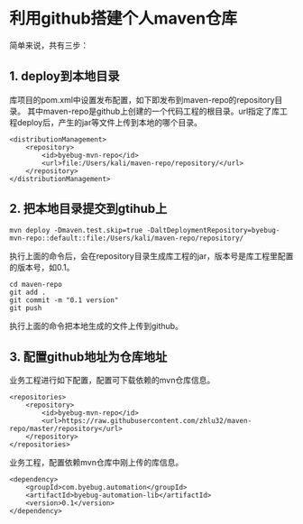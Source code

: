 # 利用github搭建个人maven仓库
简单来说，共有三步：
## 1. deploy到本地目录
库项目的pom.xml中设置发布配置，如下即发布到maven-repo的repository目录。
其中maven-repo是github上创建的一个代码工程的根目录。url指定了库工程deploy后，产生的jar等文件上传到本地的哪个目录。
```
<distributionManagement>
    <repository>
        <id>byebug-mvn-repo</id>
        <url>file:/Users/kali/maven-repo/repository/</url>
    </repository>
</distributionManagement>
```

## 2. 把本地目录提交到gtihub上
```
mvn deploy -Dmaven.test.skip=true -DaltDeploymentRepository=byebug-mvn-repo::default::file:/Users/kali/maven-repo/repository/
```
执行上面的命令后，会在repository目录生成库工程的jar，版本号是库工程里配置的版本号，如0.1。

```
cd maven-repo
git add .
git commit -m "0.1 version"
git push
```
执行上面的命令把本地生成的文件上传到github。

## 3. 配置github地址为仓库地址
业务工程进行如下配置，配置可下载依赖的mvn仓库信息。
```
<repositories>
    <repository>
        <id>byebug-mvn-repo</id>
        <url>https://raw.githubusercontent.com/zhlu32/maven-repo/master/repository</url>
    </repository>
</repositories>
```

业务工程，配置依赖mvn仓库中刚上传的库信息。
```
<dependency>
    <groupId>com.byebug.automation</groupId>
    <artifactId>byebug-automation-lib</artifactId>
    <version>0.1</version>
</dependency>
```
